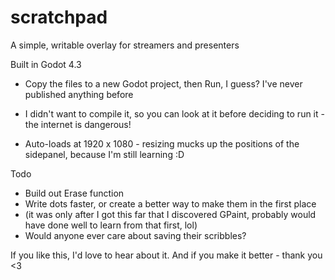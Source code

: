 # scratchpad
A simple, writable overlay for streamers and presenters

Built in Godot 4.3

- Copy the files to a new Godot project, then Run, I guess? I've never published anything before
- I didn't want to compile it, so you can look at it before deciding to run it - the internet is dangerous!

- Auto-loads at 1920 x 1080 - resizing mucks up the positions of the sidepanel, because I'm still learning :D

Todo
- Build out Erase function
- Write dots faster, or create a better way to make them in the first place
- (it was only after I got this far that I discovered GPaint, probably would have done well to learn from that first, lol)
- Would anyone ever care about saving their scribbles?

If you like this, I'd love to hear about it. And if you make it better - thank you <3

